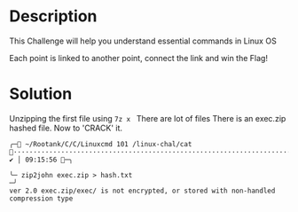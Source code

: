 # Description

This Challenge will help you understand essential commands in Linux OS

Each point is linked to another point, connect the link and win the Flag!

# Solution

Unzipping the first file using `7z x `
There are lot of files 
There is an  exec.zip hashed file. Now to 'CRACK' it.

```
╭─ ~/Rootank/C/C/Linuxcmd 101 /linux-chal/cat ························································································································· ✔ │ 09:15:56 ─╮

╰─ zip2john exec.zip > hash.txt                                                                                                                                                                                           ─╯
ver 2.0 exec.zip/exec/ is not encrypted, or stored with non-handled compression type
````




